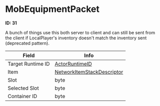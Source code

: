 # MobEquipmentPacket

__ID: 31__

A bunch of things use this both server to client and can still be sent from the client if LocalPlayer's inventory doesn't match the inventory sent (deprecated pattern).

<table><thead><tr><th>Field</th><th>Info</th></tr></thead><tbody>
<tr><td>Target Runtime ID</td><td><a href="../types/ActorRuntimeID.md">ActorRuntimeID</a></td></tr>
<tr><td>Item</td><td><a href="../types/NetworkItemStackDescriptor.md">NetworkItemStackDescriptor</a></td></tr>
<tr><td>Slot</td><td>byte</td></tr>
<tr><td>Selected Slot</td><td>byte</td></tr>
<tr><td>Container ID</td><td>byte</td></tr>
</tbody></table>